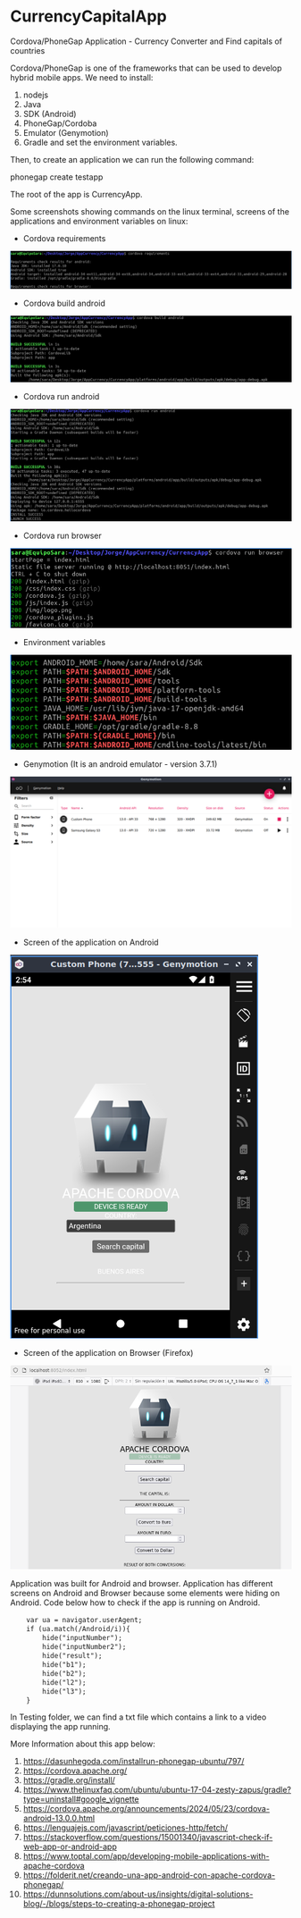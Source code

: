# CurrencyCapitalApp
Cordova/PhoneGap Application - Currency Converter and Find capitals of countries

Cordova/PhoneGap is one of the frameworks that can be used to develop hybrid mobile apps. 
We need to install:
1. nodejs
2. Java
4. SDK (Android)
5. PhoneGap/Cordoba
6. Emulator (Genymotion)
7. Gradle
and set the environment variables.

Then, to create an application we can run the following command:

phonegap create testapp

The root of the app is CurrencyApp.

Some screenshots showing commands on the linux terminal, screens of the applications and environment variables on linux:

* Cordova requirements
  
![alt_text](https://github.com/Jorge36/CurrencyCapitalApp/blob/42cc65a336b8a29a0eb91cdfc2b27d34dada6a1b/Testing/cordova%20requirements.png)

* Cordova build android
  
![alt_text](https://github.com/Jorge36/CurrencyCapitalApp/blob/0b7227b0e4f2ab0aa436e3d7617b9a6dc00bdf89/Testing/cordoba%20build%20android.png)

* Cordova run android
  
![alt_text](https://github.com/Jorge36/CurrencyCapitalApp/blob/0b7227b0e4f2ab0aa436e3d7617b9a6dc00bdf89/Testing/cordova%20run%20android.png)

* Cordova run browser
  
![alt_text](https://github.com/Jorge36/CurrencyCapitalApp/blob/0b7227b0e4f2ab0aa436e3d7617b9a6dc00bdf89/Testing/cordova%20run%20browser.png)

* Environment variables
  
![alt_text](https://github.com/Jorge36/CurrencyCapitalApp/blob/0b7227b0e4f2ab0aa436e3d7617b9a6dc00bdf89/Testing/env%20variables.png)

* Genymotion (It is an android emulator - version 3.7.1)
  
![alt_text](https://github.com/Jorge36/CurrencyCapitalApp/blob/0b7227b0e4f2ab0aa436e3d7617b9a6dc00bdf89/Testing/genymotion.png)

* Screen of the application on Android
  
![alt_text](https://github.com/Jorge36/CurrencyCapitalApp/blob/0b7227b0e4f2ab0aa436e3d7617b9a6dc00bdf89/Testing/run%20android%20custom%20phone.png)

* Screen of the application on Browser (Firefox)
  
![alt_text](https://github.com/Jorge36/CurrencyCapitalApp/blob/0b7227b0e4f2ab0aa436e3d7617b9a6dc00bdf89/Testing/run%20browser%20ipad.png)


Application was built for Android and browser. Application has different screens on Android and Browser because some elements were hiding on Android. Code below how to check if the app is running on Android.

```
    var ua = navigator.userAgent;
    if (ua.match(/Android/i)){
        hide("inputNumber");
        hide("inputNumber2");
        hide("result");
        hide("b1");
        hide("b2");
        hide("l2");
        hide("l3");
    }
```

In Testing folder, we can find a txt file which contains a link to a video displaying the app running.

More Information about this app below:

1. https://dasunhegoda.com/installrun-phonegap-ubuntu/797/
2. https://cordova.apache.org/
3. https://gradle.org/install/
4. https://www.thelinuxfaq.com/ubuntu/ubuntu-17-04-zesty-zapus/gradle?type=uninstall#google_vignette
5. https://cordova.apache.org/announcements/2024/05/23/cordova-android-13.0.0.html
6. https://lenguajejs.com/javascript/peticiones-http/fetch/
7. https://stackoverflow.com/questions/15001340/javascript-check-if-web-app-or-android-app
8. https://www.toptal.com/app/developing-mobile-applications-with-apache-cordova
9. https://folderit.net/creando-una-app-android-con-apache-cordova-phonegap/
10. https://dunnsolutions.com/about-us/insights/digital-solutions-blog/-/blogs/steps-to-creating-a-phonegap-project
